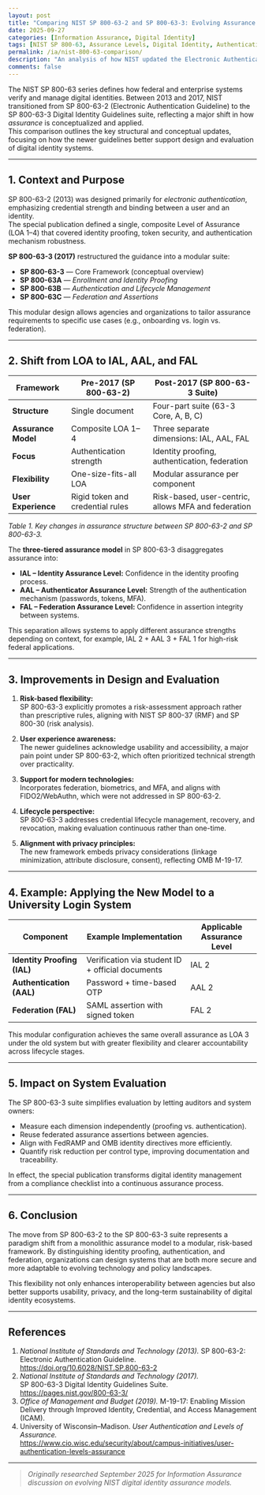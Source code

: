 ```yaml
---
layout: post
title: "Comparing NIST SP 800-63-2 and SP 800-63-3: Evolving Assurance Levels for Digital Identity"
date: 2025-09-27
categories: [Information Assurance, Digital Identity]
tags: [NIST SP 800-63, Assurance Levels, Digital Identity, Authentication, IAL AAL FAL]
permalink: /ia/nist-800-63-comparison/
description: "An analysis of how NIST updated the Electronic Authentication Guideline SP 800-63-2 into the SP 800-63-3 suite, introducing separate assurance levels for identity, authentication, and federation to improve digital identity evaluation."
comments: false
---
```


The NIST SP 800-63 series defines how federal and enterprise systems verify and manage digital identities.
Between 2013 and 2017, NIST transitioned from SP 800-63-2 (Electronic Authentication Guideline) to the SP 800-63-3 Digital Identity Guidelines suite, reflecting a major shift in how *assurance* is conceptualized and applied.  
This comparison outlines the key structural and conceptual updates, focusing on how the newer guidelines better support design and evaluation of digital identity systems.

---

## 1. Context and Purpose

SP 800-63-2 (2013) was designed primarily for *electronic authentication*, emphasizing credential strength and binding between a user and an identity.  
The special publication defined a single, composite Level of Assurance (LOA 1–4) that covered identity proofing, token security, and authentication mechanism robustness.

**SP 800-63-3 (2017)** restructured the guidance into a modular suite:
- **SP 800-63-3** — Core Framework (conceptual overview)  
- **SP 800-63A** — *Enrollment and Identity Proofing*  
- **SP 800-63B** — *Authentication and Lifecycle Management*  
- **SP 800-63C** — *Federation and Assertions*

This modular design allows agencies and organizations to tailor assurance requirements to specific use cases (e.g., onboarding vs. login vs. federation).

---

## 2. Shift from LOA to IAL, AAL, and FAL

| Framework | Pre-2017 (SP 800-63-2) | Post-2017 (SP 800-63-3 Suite) |
|------------|------------------------|--------------------------------|
| **Structure** | Single document | Four-part suite (63-3 Core, A, B, C) |
| **Assurance Model** | Composite LOA 1–4 | Three separate dimensions: IAL, AAL, FAL |
| **Focus** | Authentication strength | Identity proofing, authentication, federation |
| **Flexibility** | One-size-fits-all LOA | Modular assurance per component |
| **User Experience** | Rigid token and credential rules | Risk-based, user-centric, allows MFA and federation |

*Table 1. Key changes in assurance structure between SP 800-63-2 and SP 800-63-3.*

The **three-tiered assurance model** in SP 800-63-3 disaggregates assurance into:

- **IAL – Identity Assurance Level:** Confidence in the identity proofing process.  
- **AAL – Authenticator Assurance Level:** Strength of the authentication mechanism (passwords, tokens, MFA).  
- **FAL – Federation Assurance Level:** Confidence in assertion integrity between systems.

This separation allows systems to apply different assurance strengths depending on context, for example, IAL 2 + AAL 3 + FAL 1 for high-risk federal applications.

---

## 3. Improvements in Design and Evaluation

1. **Risk-based flexibility:**  
   SP 800-63-3 explicitly promotes a risk-assessment approach rather than prescriptive rules, aligning with NIST SP 800-37 (RMF) and SP 800-30 (risk analysis).

2. **User experience awareness:**  
   The newer guidelines acknowledge usability and accessibility, a major pain point under SP 800-63-2, which often prioritized technical strength over practicality.

3. **Support for modern technologies:**  
   Incorporates federation, biometrics, and MFA, and aligns with FIDO2/WebAuthn, which were not addressed in SP 800-63-2.

4. **Lifecycle perspective:**  
   SP 800-63-3 addresses credential lifecycle management, recovery, and revocation, making evaluation continuous rather than one-time.

5. **Alignment with privacy principles:**  
   The new framework embeds privacy considerations (linkage minimization, attribute disclosure, consent), reflecting OMB M-19-17.

---

## 4. Example: Applying the New Model to a University Login System

| Component | Example Implementation | Applicable Assurance Level |
|------------|-----------------------|-----------------------------|
| **Identity Proofing (IAL)** | Verification via student ID + official documents | IAL 2 |
| **Authentication (AAL)** | Password + time-based OTP | AAL 2 |
| **Federation (FAL)** | SAML assertion with signed token | FAL 2 |

This modular configuration achieves the same overall assurance as LOA 3 under the old system but with greater flexibility and clearer accountability across lifecycle stages.

---

## 5. Impact on System Evaluation

The SP 800-63-3 suite simplifies evaluation by letting auditors and system owners:
- Measure each dimension independently (proofing vs. authentication).  
- Reuse federated assurance assertions between agencies.  
- Align with FedRAMP and OMB identity directives more efficiently.  
- Quantify risk reduction per control type, improving documentation and traceability.

In effect, the special publication transforms digital identity management from a compliance checklist into a continuous assurance process.

---

## 6. Conclusion

The move from SP 800-63-2 to the SP 800-63-3 suite represents a paradigm shift from a monolithic assurance model to a modular, risk-based framework.
By distinguishing identity proofing, authentication, and federation, organizations can design systems that are both more secure and more adaptable to evolving technology and policy landscapes.

This flexibility not only enhances interoperability between agencies but also better supports usability, privacy, and the long-term sustainability of digital identity ecosystems.

---

## References

1. *National Institute of Standards and Technology (2013).* SP 800-63-2: Electronic Authentication Guideline.
   https://doi.org/10.6028/NIST.SP.800-63-2  
2. *National Institute of Standards and Technology (2017).* <br>SP 800-63-3 Digital Identity Guidelines Suite.
   https://pages.nist.gov/800-63-3/  
3. *Office of Management and Budget (2019).* M-19-17: Enabling Mission Delivery through Improved Identity, Credential, and Access Management (ICAM).
4. University of Wisconsin–Madison. *User Authentication and Levels of Assurance.*  
   https://www.cio.wisc.edu/security/about/campus-initiatives/user-authentication-levels-assurance  

---

> *Originally researched September 2025 for Information Assurance discussion on evolving NIST digital identity assurance models.*
